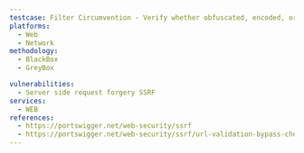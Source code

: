 ```yaml
---
testcase: Filter Circumvention - Verify whether obfuscated, encoded, or case-insensitive variants of blocked keywords (e.g., %31%32%37.0.0.1, LocalHost) bypass input filters in the Web (HTTP/HTTPS) service
platforms: 
  - Web
  - Network
methodology: 
  - BlackBox
  - GreyBox

vulnerabilities:
  - Server side request forgery SSRF
services:
  - WEB
references:
  - https://portswigger.net/web-security/ssrf
  - https://portswigger.net/web-security/ssrf/url-validation-bypass-cheat-sheet
---
```

